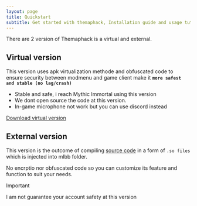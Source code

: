 ```yaml
---
layout: page
title: Quickstart
subtitle: Get started with themaphack, Installation guide and usage tutorial
---
```


There are 2 version of Themaphack is a virtual and external.

## Virtual version

This version uses apk virtualization methode and obfuscated code to ensure security between modmenu and game client make it **`more safest and stable (no lag/crash)`**

* Stable and safe, i reach Mythic Immortal using this version
* We dont open source the code at this version.
* In-game microphone not work but you can use discord instead

<p>
<a href="#" class="btn btn-success"><i class="bi bi-download"></i> Download virtual version</a>
</p>

## External version

This version is the outcome of compiling [source code](https://github.com/anggorodhanumurti/themaphack) in a form of `.so files` which is injected into mlbb folder. 

No encrptio nor obfuscated code so you can customize its feature and function to suit your needs.

> [!IMPORTANT]
> I am not guarantee your account safety at this version



